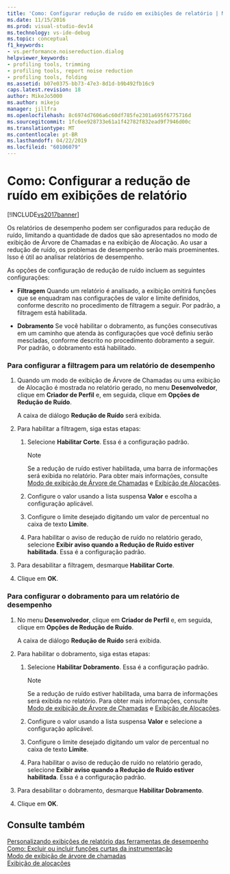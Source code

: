 ```yaml
---
title: 'Como: Configurar redução de ruído em exibições de relatório | Microsoft Docs'
ms.date: 11/15/2016
ms.prod: visual-studio-dev14
ms.technology: vs-ide-debug
ms.topic: conceptual
f1_keywords:
- vs.performance.noisereduction.dialog
helpviewer_keywords:
- profiling tools, trimming
- profiling tools, report noise reduction
- profiling tools, folding
ms.assetid: b07e0375-bb73-47e3-8d1d-b9b492fb16c9
caps.latest.revision: 18
author: MikeJo5000
ms.author: mikejo
manager: jillfra
ms.openlocfilehash: 8c6974d7606a6c60df785fe2301a695f6775716d
ms.sourcegitcommit: 1fc6ee928733e61a1f42782f832ead9f7946d00c
ms.translationtype: MT
ms.contentlocale: pt-BR
ms.lasthandoff: 04/22/2019
ms.locfileid: "60106079"
---
```

# <a name="how-to-configure-noise-reduction-in-report-views"></a>Como: Configurar a redução de ruído em exibições de relatório
[!INCLUDE[vs2017banner](../includes/vs2017banner.md)]

Os relatórios de desempenho podem ser configurados para redução de ruído, limitando a quantidade de dados que são apresentados no modo de exibição de Árvore de Chamadas e na exibição de Alocação. Ao usar a redução de ruído, os problemas de desempenho serão mais proeminentes. Isso é útil ao analisar relatórios de desempenho.  
  
 As opções de configuração de redução de ruído incluem as seguintes configurações:  
  
- **Filtragem** Quando um relatório é analisado, a exibição omitirá funções que se enquadram nas configurações de valor e limite definidos, conforme descrito no procedimento de filtragem a seguir. Por padrão, a filtragem está habilitada.  
  
- **Dobramento** Se você habilitar o dobramento, as funções consecutivas em um caminho que atenda às configurações que você definiu serão mescladas, conforme descrito no procedimento dobramento a seguir. Por padrão, o dobramento está habilitado.  
  
### <a name="to-configure-trimming-for-a-performance-report"></a>Para configurar a filtragem para um relatório de desempenho  
  
1. Quando um modo de exibição de Árvore de Chamadas ou uma exibição de Alocação é mostrada no relatório gerado, no menu **Desenvolvedor**, clique em **Criador de Perfil** e, em seguida, clique em **Opções de Redução de Ruído**.  
  
     A caixa de diálogo **Redução de Ruído** será exibida.  
  
2. Para habilitar a filtragem, siga estas etapas:  
  
    1. Selecione **Habilitar Corte**. Essa é a configuração padrão.  
  
        > [!NOTE]
        >  Se a redução de ruído estiver habilitada, uma barra de informações será exibida no relatório. Para obter mais informações, consulte [Modo de exibição de Árvore de Chamadas](../profiling/call-tree-view.md) e [Exibição de Alocações](../profiling/dotnet-memory-allocations-view.md).  
  
    2. Configure o valor usando a lista suspensa **Valor** e escolha a configuração aplicável.  
  
    3. Configure o limite desejado digitando um valor de percentual no caixa de texto **Limite**.  
  
    4. Para habilitar o aviso de redução de ruído no relatório gerado, selecione **Exibir aviso quando a Redução de Ruído estiver habilitada**. Essa é a configuração padrão.  
  
3. Para desabilitar a filtragem, desmarque **Habilitar Corte**.  
  
4. Clique em **OK**.  
  
### <a name="to-configure-folding-for-a-performance-report"></a>Para configurar o dobramento para um relatório de desempenho  
  
1. No menu **Desenvolvedor**, clique em **Criador de Perfil** e, em seguida, clique em **Opções de Redução de Ruído**.  
  
     A caixa de diálogo **Redução de Ruído** será exibida.  
  
2. Para habilitar o dobramento, siga estas etapas:  
  
    1. Selecione **Habilitar Dobramento**. Essa é a configuração padrão.  
  
        > [!NOTE]
        >  Se a redução de ruído estiver habilitada, uma barra de informações será exibida no relatório. Para obter mais informações, consulte [Modo de exibição de Árvore de Chamadas](../profiling/call-tree-view.md) e [Exibição de Alocações](../profiling/dotnet-memory-allocations-view.md).  
  
    2. Configure o valor usando a lista suspensa **Valor** e selecione a configuração aplicável.  
  
    3. Configure o limite desejado digitando um valor de percentual no caixa de texto **Limite**.  
  
    4. Para habilitar o aviso de redução de ruído no relatório gerado, selecione **Exibir aviso quando a Redução de Ruído estiver habilitada**. Essa é a configuração padrão.  
  
3. Para desabilitar o dobramento, desmarque **Habilitar Dobramento**.  
  
4. Clique em **OK**.  
  
## <a name="see-also"></a>Consulte também  
 [Personalizando exibições de relatório das ferramentas de desempenho](../profiling/customizing-performance-tools-report-views.md)   
 [Como: Excluir ou incluir funções curtas da instrumentação](../profiling/how-to-exclude-or-include-short-functions-from-instrumentation.md)   
 [Modo de exibição de árvore de chamadas](../profiling/call-tree-view.md)   
 [Exibição de alocações](../profiling/dotnet-memory-allocations-view.md)
